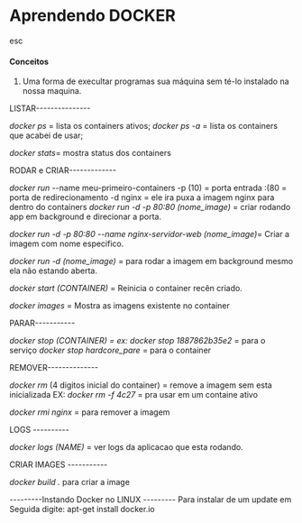 # Aprendendo DOCKER 

esc
#### Conceitos

1. Uma forma de execultar programas sua máquina sem té-lo instalado na nossa maquina.

LISTAR---------------

*docker ps* = lista os containers ativos;
*docker ps -a* = lista os containers que acabei de usar;

*docker stats*= mostra status dos containers

RODAR e CRIAR-------------

*docker run* --name meu-primeiro-containers -p (10) = porta entrada :(80 = porta de redirecionamento -d nginx = ele ira puxa a imagem nginx para dentro do containers
*docker run -d -p 80:80 (nome_image)* = criar rodando app em background e direcionar a porta.

*docker run -d -p 80:80 --name nginx-servidor-web (nome_image)*= Criar a imagem com nome especifico. 

*docker run -d (nome_image)* = para rodar a imagem em background mesmo ela não estando aberta. 

*docker start (CONTAINER)* = Reinicia o container recên criado.


*docker images* = Mostra as imagens existente no container

PARAR-----------


*docker stop (CONTAINER) = ex: docker stop 1887862b35e2* = para o serviço
*docker stop hardcore_pare* = para o container

REMOVER--------------

*docker rm* (4 digitos inicial do container) = remove a imagem sem esta inicializada
EX:
*docker rm -f 4c27* = pra usar em um containe ativo

*docker rmi nginx* = para remover a imagem

LOGS ----------

*docker logs (NAME)* = ver logs da aplicacao que esta rodando.



CRIAR IMAGES -----------

*docker build .* para criar a image 




---------Instando Docker no LINUX ---------
Para instalar de um update
em Seguida digite:
apt-get install docker.io